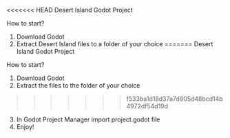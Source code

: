 <<<<<<< HEAD
Desert Island Godot Project

How to start?
1. Download Godot
2. Extract Desert Island files to a folder of your choice
=======
Desert Island Godot Project 

How to start?
1. Download Godot
2. Extract the files to the folder of your choice
>>>>>>> f533ba1d18d37a7d805d48bcd14b4972df54d19d
3. In Godot Project Manager import project.godot file
4. Enjoy!
